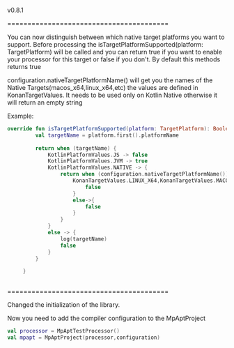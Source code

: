 v0.8.1

========================================

You can now distinguish between which  native target platforms you want to support.
Before processing the isTargetPlatformSupported(platform: TargetPlatform) will be called and you can return true if you want to enable your processor for this target or false if you don't. By default this methods returns true

configuration.nativeTargetPlatformName() will get you the names of the Native Targets(macos_x64,linux_x64,etc) the values are defined in KonanTargetValues.
It needs to be used only on Kotlin Native otherwise it will return an empty string

Example:
```kotlin
override fun isTargetPlatformSupported(platform: TargetPlatform): Boolean {
         val targetName = platform.first().platformName
 
         return when (targetName) {
             KotlinPlatformValues.JS -> false
             KotlinPlatformValues.JVM -> true
             KotlinPlatformValues.NATIVE -> {
                 return when (configuration.nativeTargetPlatformName()) {
                     KonanTargetValues.LINUX_X64,KonanTargetValues.MACOS_X64 -> {
                         false
                     }
                     else->{
                         false
                     }
                 }
             }
             else -> {
                 log(targetName)
                 false
             }
         }
 
     }
     
```



  ========================================   

Changed the initialization of the library.

Now you need to add the compiler configuration to the MpAptProject

```kotlin
val processor = MpAptTestProcessor()
val mpapt = MpAptProject(processor,configuration)
```
